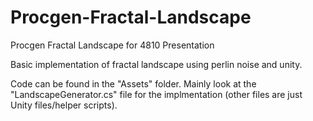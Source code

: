 # Procgen-Fractal-Landscape
Procgen Fractal Landscape for 4810 Presentation

Basic implementation of fractal landscape using perlin noise and unity.

Code can be found in the "Assets" folder. Mainly look at the "LandscapeGenerator.cs" file for the implmentation (other files are just Unity files/helper scripts).

